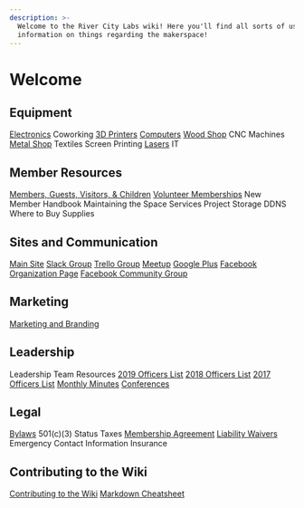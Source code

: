 ```yaml
---
description: >-
  Welcome to the River City Labs wiki! Here you'll find all sorts of useful
  information on things regarding the makerspace!
---
```


# Welcome

## Equipment

[Electronics](Electronics) Coworking [3D Printers](3dprinters) [Computers](computers) [Wood Shop](woodshop) CNC Machines [Metal Shop](metal-shop) Textiles Screen Printing [Lasers](lasers) IT

## Member Resources

[Members, Guests, Visitors, & Children](members-guests-visitors) [Volunteer Memberships](volunteers) New Member Handbook Maintaining the Space Services Project Storage DDNS Where to Buy Supplies

## Sites and Communication

[Main Site](https://rivercitylabs.space/) [Slack Group](https://rclpeoria.slack.com/) [Trello Group](https://trello.com/rclpeoria) [Meetup](https://www.meetup.com/River-City-Labs/) [Google Plus](https://plus.google.com/communities/104506532107430488787) [Facebook Organization Page](https://www.facebook.com/rclpeoria) [Facebook Community Group](https://www.facebook.com/groups/728904770500980/?ref=bookmarks)

## Marketing

[Marketing and Branding](marketing)

## Leadership

Leadership Team Resources [2019 Officers List](https://rivercitylabs.space/about/#about-who) [2018 Officers List](2018-officers) [2017 Officers List](2017-officers) [Monthly Minutes](minutes) [Conferences](conferences)

## Legal

[Bylaws](https://rivercitylabs.space/about/#about-bylaws) 501\(c\)\(3\) Status Taxes [Membership Agreement](membership-terms) [Liability Waivers](waivers) Emergency Contact Information Insurance

## Contributing to the Wiki

[Contributing to the Wiki](wiki_contribute) [Markdown Cheatsheet](md-example)

